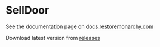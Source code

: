 # SellDoor
See the documentation page on [docs.restoremonarchy.com](https://docs.restoremonarchy.com/en/plugins/selldoor/)

Download latest version from [releases](https://github.com/RestoreMonarchyPlugins/SellDoor/releases)
